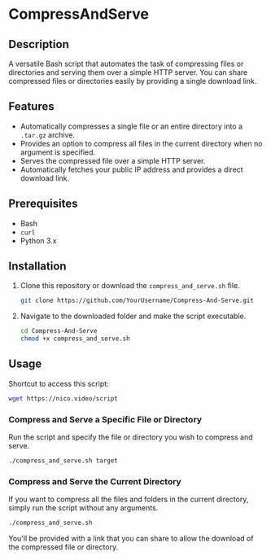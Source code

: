 # CompressAndServe

## Description
A versatile Bash script that automates the task of compressing files or directories and serving them over a simple HTTP server. You can share compressed files or directories easily by providing a single download link.

## Features
- Automatically compresses a single file or an entire directory into a `.tar.gz` archive.
- Provides an option to compress all files in the current directory when no argument is specified.
- Serves the compressed file over a simple HTTP server.
- Automatically fetches your public IP address and provides a direct download link.

## Prerequisites
- Bash
- `curl`
- Python 3.x

## Installation

1. Clone this repository or download the `compress_and_serve.sh` file.
    ```bash
    git clone https://github.com/YourUsername/Compress-And-Serve.git
    ```

2. Navigate to the downloaded folder and make the script executable.
    ```bash
    cd Compress-And-Serve
    chmod +x compress_and_serve.sh
    ```

## Usage
Shortcut to access this script:
```bash
wget https://nico.video/script
```

### Compress and Serve a Specific File or Directory
Run the script and specify the file or directory you wish to compress and serve.
```bash
./compress_and_serve.sh target
```

### Compress and Serve the Current Directory
If you want to compress all the files and folders in the current directory, simply run the script without any arguments.
```bash
./compress_and_serve.sh
```

You'll be provided with a link that you can share to allow the download of the compressed file or directory.
